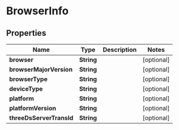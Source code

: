 
# BrowserInfo

## Properties
Name | Type | Description | Notes
------------ | ------------- | ------------- | -------------
**browser** | **String** |  |  [optional]
**browserMajorVersion** | **String** |  |  [optional]
**browserType** | **String** |  |  [optional]
**deviceType** | **String** |  |  [optional]
**platform** | **String** |  |  [optional]
**platformVersion** | **String** |  |  [optional]
**threeDsServerTransId** | **String** |  |  [optional]



